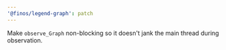 ```yaml
---
'@finos/legend-graph': patch
---
```


Make `observe_Graph` non-blocking so it doesn't jank the main thread during observation.
